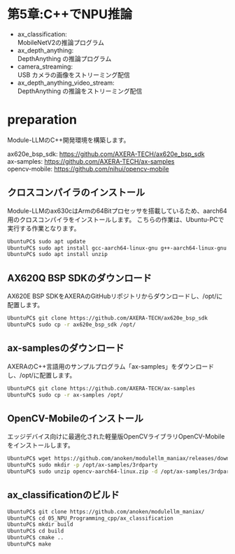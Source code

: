 # 第5章:C++でNPU推論

- ax_classification:<br>
 MobileNetV2の推論プログラム<br>
- ax_depth_anything:<br>
 DepthAnything の推論プログラム<br>
- camera_streaming:<br>
 USB カメラの画像をストリーミング配信<br>
- ax_depth_anything_video_stream:<br>
  DepthAnything の推論をストリーミング配信<br>


#  preparation

Module-LLMのC++開発環境を構築します。<br>

ax620e_bsp_sdk: https://github.com/AXERA-TECH/ax620e_bsp_sdk<br>
ax-samples: https://github.com/AXERA-TECH/ax-samples<br>
opencv-mobile: https://github.com/nihui/opencv-mobile<br>

## クロスコンパイラのインストール

Module-LLMのax630cはArmの64Bitプロセッサを搭載しているため、aarch64用のクロスコンパイラをインストールします。
こちらの作業は、Ubuntu-PCで実行する作業となります。

```bash
UbuntuPC$ sudo apt update
UbuntuPC$ sudo apt install gcc-aarch64-linux-gnu g++-aarch64-linux-gnu
UbuntuPC$ sudo apt install unzip

```

## AX620Q BSP SDKのダウンロード

AX620E BSP SDKをAXERAのGitHubリポジトリからダウンロードし、/opt/に配置します。

```bash
UbuntuPC$ git clone https://github.com/AXERA-TECH/ax620e_bsp_sdk
UbuntuPC$ sudo cp -r ax620e_bsp_sdk /opt/
```

## ax-samplesのダウンロード

AXERAのC++言語用のサンプルプログラム「ax-samples」をダウンロードし、/opt/に配置します。

```bash
UbuntuPC$ git clone https://github.com/AXERA-TECH/ax-samples
UbuntuPC$ sudo cp -r ax-samples /opt/
```

## OpenCV-Mobileのインストール

エッジデバイス向けに最適化された軽量版OpenCVライブラリOpenCV-Mobileをインストールします。

```bash
UbuntuPC$ wget https://github.com/anoken/modulellm_maniax/releases/download/opencv_mobile/opencv-aarch64-linux.zip
UbuntuPC$ sudo mkdir -p /opt/ax-samples/3rdparty
UbuntuPC$ sudo unzip opencv-aarch64-linux.zip -d /opt/ax-samples/3rdparty
```

## ax_classificationのビルド

```bash
UbuntuPC$ git clone https://github.com/anoken/modulellm_maniax/
UbuntuPC$ cd 05_NPU_Programming_cpp/ax_classification
UbuntuPC$ mkdir build
UbuntuPC$ cd build
UbuntuPC$ cmake ..
UbuntuPC$ make
```
